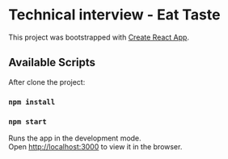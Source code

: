 # Technical interview - Eat Taste

This project was bootstrapped with [Create React App](https://github.com/facebook/create-react-app).

## Available Scripts

After clone the project:

### `npm install`

### `npm start`

Runs the app in the development mode.\
Open [http://localhost:3000](http://localhost:3000) to view it in the browser.
